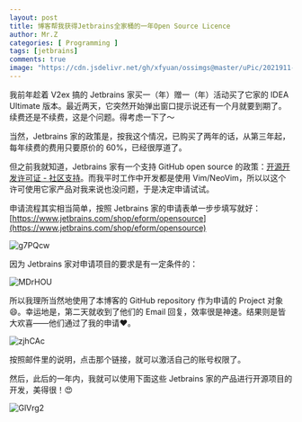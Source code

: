 ```yaml
---
layout: post
title: 博客帮我获得Jetbrains全家桶的一年Open Source Licence
author: Mr.Z
categories: [ Programming ]
tags: [jetbrains]
comments: true
image: "https://cdn.jsdelivr.net/gh/xfyuan/ossimgs@master/uPic/2021911-22640.jpeg"
---
```


我前年趁着 V2ex 搞的 Jetbrains 家买一（年）赠一（年）活动买了它家的 IDEA Ultimate 版本。最近两天，它突然开始弹出窗口提示说还有一个月就要到期了。续费还是不续费，这是个问题。得考虑一下了～

当然，Jetbrains 家的政策是，按我这个情况，已购买了两年的话，从第三年起，每年续费的费用只要原价的 60%，已经很厚道了。

但之前我就知道，Jetbrains 家有一个支持 GitHub open source 的政策：[开源开发许可证 - 社区支持](https://www.jetbrains.com/community/opensource/#support)。而我平时工作中开发都是使用 Vim/NeoVim，所以以这个许可使用它家产品对我来说也没问题，于是决定申请试试。

申请流程其实相当简单，按照 Jetbrains 家的申请表单一步步填写就好：[https://www.jetbrains.com/shop/eform/opensource](https://www.jetbrains.com/shop/eform/opensource)

![g7PQcw](https://cdn.jsdelivr.net/gh/xfyuan/ossimgs@master/uPic/g7PQcw.jpg)

因为 Jetbrains 家对申请项目的要求是有一定条件的：

![MDrHOU](https://cdn.jsdelivr.net/gh/xfyuan/ossimgs@master/uPic/MDrHOU.png)

所以我理所当然地使用了本博客的 GitHub repository 作为申请的 Project 对象😄。幸运地是，第二天就收到了他们的 Email 回复，效率很是神速。结果则是皆大欢喜——他们通过了我的申请❤️。

![zjhCAc](https://cdn.jsdelivr.net/gh/xfyuan/ossimgs@master/uPic/zjhCAc.png)

按照邮件里的说明，点击那个链接，就可以激活自己的账号权限了。

然后，此后的一年内，我就可以使用下面这些 Jetbrains 家的产品进行开源项目的开发，美得很！😍

![GlVrg2](https://cdn.jsdelivr.net/gh/xfyuan/ossimgs@master/uPic/GlVrg2.png)
